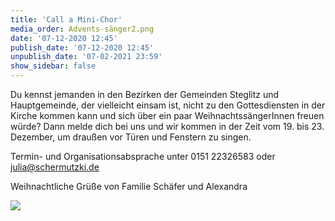 ```yaml
---
title: 'Call a Mini-Chor'
media_order: Advents-sänger2.png
date: '07-12-2020 12:45'
publish_date: '07-12-2020 12:45'
unpublish_date: '07-02-2021 23:59'
show_sidebar: false
---
```


Du kennst jemanden in den Bezirken der Gemeinden Steglitz und Hauptgemeinde, der vielleicht einsam ist, nicht zu den Gottesdiensten in der Kirche kommen kann und sich über ein paar WeihnachtssängerInnen freuen würde? Dann melde dich bei uns und wir kommen in der Zeit vom 19. bis 23. Dezember, um draußen vor Türen und Fenstern zu singen.

Termin- und Organisationsabsprache unter 0151 22326583 oder julia@schermutzki.de

Weihnachtliche Grüße von Familie Schäfer und Alexandra

![](Advents-sa%CC%88nger2.png)